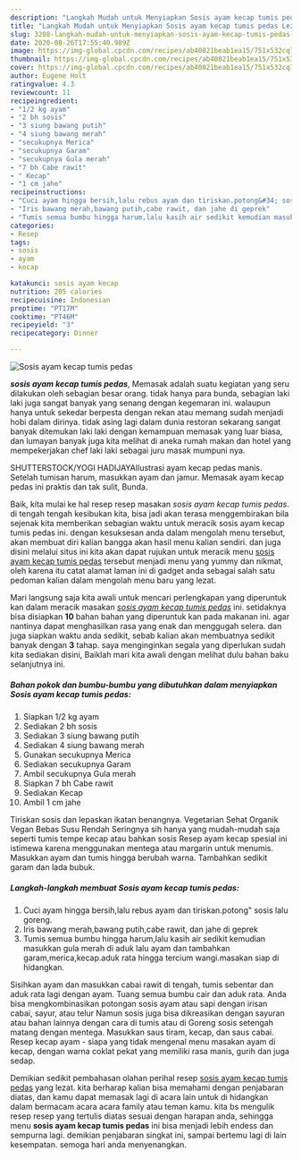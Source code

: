 ```yaml
---
description: "Langkah Mudah untuk Menyiapkan Sosis ayam kecap tumis pedas Lezat"
title: "Langkah Mudah untuk Menyiapkan Sosis ayam kecap tumis pedas Lezat"
slug: 3208-langkah-mudah-untuk-menyiapkan-sosis-ayam-kecap-tumis-pedas-lezat
date: 2020-08-26T17:55:40.989Z
image: https://img-global.cpcdn.com/recipes/ab40821beab1ea15/751x532cq70/sosis-ayam-kecap-tumis-pedas-foto-resep-utama.jpg
thumbnail: https://img-global.cpcdn.com/recipes/ab40821beab1ea15/751x532cq70/sosis-ayam-kecap-tumis-pedas-foto-resep-utama.jpg
cover: https://img-global.cpcdn.com/recipes/ab40821beab1ea15/751x532cq70/sosis-ayam-kecap-tumis-pedas-foto-resep-utama.jpg
author: Eugene Holt
ratingvalue: 4.3
reviewcount: 11
recipeingredient:
- "1/2 kg ayam"
- "2 bh sosis"
- "3 siung bawang putih"
- "4 siung bawang merah"
- "secukupnya Merica"
- "secukupnya Garam"
- "secukupnya Gula merah"
- "7 bh Cabe rawit"
- " Kecap"
- "1 cm jahe"
recipeinstructions:
- "Cuci ayam hingga bersih,lalu rebus ayam dan tiriskan.potong&#34; sosis lalu goreng."
- "Iris bawang merah,bawang putih,cabe rawit, dan jahe di geprek"
- "Tumis semua bumbu hingga harum,lalu kasih air sedikit kemudian masukkan gula merah di aduk lalu ayam dan tambahkan garam,merica,kecap.aduk rata hingga tercium wangi.masakan siap di hidangkan."
categories:
- Resep
tags:
- sosis
- ayam
- kecap

katakunci: sosis ayam kecap 
nutrition: 205 calories
recipecuisine: Indonesian
preptime: "PT17M"
cooktime: "PT46M"
recipeyield: "3"
recipecategory: Dinner

---
```



![Sosis ayam kecap tumis pedas](https://img-global.cpcdn.com/recipes/ab40821beab1ea15/751x532cq70/sosis-ayam-kecap-tumis-pedas-foto-resep-utama.jpg)

<b><i>sosis ayam kecap tumis pedas</i></b>, Memasak adalah suatu kegiatan yang seru dilakukan oleh sebagian besar orang. tidak hanya para bunda, sebagian laki laki juga sangat banyak yang senang dengan kegemaran ini. walaupun hanya untuk sekedar berpesta dengan rekan atau memang sudah menjadi hobi dalam dirinya. tidak asing lagi dalam dunia restoran sekarang sangat banyak ditemukan laki laki dengan kemampuan memasak yang luar biasa, dan lumayan banyak juga kita melihat di aneka rumah makan dan hotel yang mempekerjakan chef laki laki sebagai juru masak mumpuni nya.

SHUTTERSTOCK/YOGI HADIJAYAIlustrasi ayam kecap pedas manis. Setelah tumisan harum, masukkan ayam dan jamur. Memasak ayam kecap pedas ini praktis dan tak sulit, Bunda.

Baik, kita mulai ke hal resep resep masakan <i>sosis ayam kecap tumis pedas</i>. di tengah tengah kesibukan kita, bisa jadi akan terasa menggembirakan bila sejenak kita memberikan sebagian waktu untuk meracik sosis ayam kecap tumis pedas ini. dengan kesuksesan anda dalam mengolah menu tersebut, akan membuat diri kalian bangga akan hasil menu kalian sendiri. dan juga disini melalui situs ini kita akan dapat rujukan untuk meracik menu <u>sosis ayam kecap tumis pedas</u> tersebut menjadi menu yang yummy dan nikmat, oleh karena itu catat alamat laman ini di gadget anda sebagai salah satu pedoman kalian dalam mengolah menu baru yang lezat.


Mari langsung saja kita awali untuk mencari perlengkapan yang diperuntuk kan dalam meracik masakan <u><i>sosis ayam kecap tumis pedas</i></u> ini. setidaknya bisa disiapkan <b>10</b> bahan bahan yang diperuntuk kan pada makanan ini. agar nantinya dapat menghasilkan rasa yang enak dan menggugah selera. dan juga siapkan waktu anda sedikit, sebab kalian akan membuatnya sedikit banyak dengan <b>3</b> tahap. saya menginginkan segala yang diperlukan sudah kita sediakan disini, Baiklah mari kita awali dengan melihat dulu bahan baku selanjutnya ini.

<!--inarticleads1-->

##### Bahan pokok dan bumbu-bumbu yang dibutuhkan dalam menyiapkan Sosis ayam kecap tumis pedas:

1. Siapkan 1/2 kg ayam
1. Sediakan 2 bh sosis
1. Sediakan 3 siung bawang putih
1. Sediakan 4 siung bawang merah
1. Gunakan secukupnya Merica
1. Sediakan secukupnya Garam
1. Ambil secukupnya Gula merah
1. Siapkan 7 bh Cabe rawit
1. Sediakan  Kecap
1. Ambil 1 cm jahe


Tiriskan sosis dan lepaskan ikatan benangnya. Vegetarian Sehat Organik Vegan Bebas Susu Rendah Seringnya sih hanya yang mudah-mudah saja seperti tumis tempe kecap atau bahkan sosis Resep ayam kecap spesial ini istimewa karena menggunakan mentega atau margarin untuk menumis. Masukkan ayam dan tumis hingga berubah warna. Tambahkan sedikit garam dan lada bubuk. 

<!--inarticleads2-->

##### Langkah-langkah membuat Sosis ayam kecap tumis pedas:

1. Cuci ayam hingga bersih,lalu rebus ayam dan tiriskan.potong&#34; sosis lalu goreng.
1. Iris bawang merah,bawang putih,cabe rawit, dan jahe di geprek
1. Tumis semua bumbu hingga harum,lalu kasih air sedikit kemudian masukkan gula merah di aduk lalu ayam dan tambahkan garam,merica,kecap.aduk rata hingga tercium wangi.masakan siap di hidangkan.


Sisihkan ayam dan masukkan cabai rawit di tengah, tumis sebentar dan aduk rata lagi dengan ayam. Tuang semua bumbu cair dan aduk rata. Anda bisa mengkombinasikan potongan sosis ayam atau sapi dengan irisan cabai, sayur, atau telur Namun sosis juga bisa dikreasikan dengan sayuran atau bahan lainnya dengan cara di tumis atau di Goreng sosis setengah matang dengan mentega. Masukkan saus tiram, kecap, dan saus cabai. Resep kecap ayam - siapa yang tidak mengenal menu masakan ayam di kecap, dengan warna coklat pekat yang memiliki rasa manis, gurih dan juga sedap. 

Demikian sedikit pembahasan olahan perihal resep <u>sosis ayam kecap tumis pedas</u> yang lezat. kita berharap kalian bisa memahami dengan penjabaran diatas, dan kamu dapat memasak lagi di acara lain untuk di hidangkan dalam bermacam acara acara family atau teman kamu. kita bs mengulik resep resep yang tertulis diatas sesuai dengan harapan anda, sehingga menu <b>sosis ayam kecap tumis pedas</b> ini bisa menjadi lebih endess dan sempurna lagi. demikian penjabaran singkat ini, sampai bertemu lagi di lain kesempatan. semoga hari anda menyenangkan.
